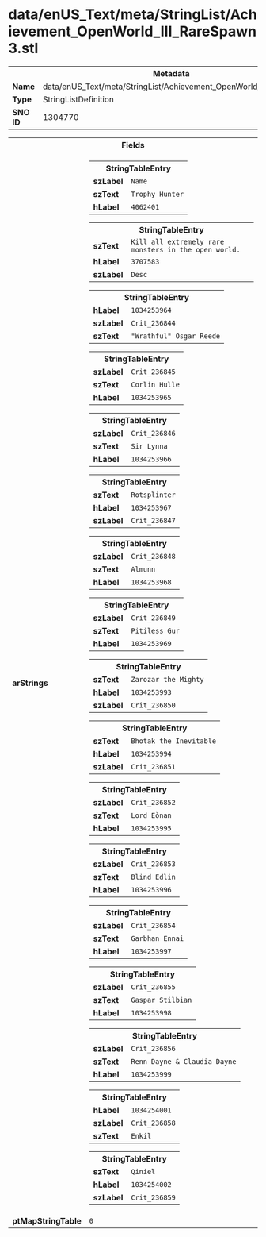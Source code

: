 <h1>data/enUS_Text/meta/StringList/Achievement_OpenWorld_III_RareSpawn3.stl</h1><table><tr><th colspan="100%">Metadata</th></tr><tr><td><b>Name</b></td><td>data/enUS_Text/meta/StringList/Achievement_OpenWorld_III_RareSpawn3.stl</td></tr><tr><td><b>Type</b></td><td>StringListDefinition</td></tr><tr><td><b>SNO ID</b></td><td>1304770</td></tr></table>

<table><tr><th colspan="100%">Fields</th></tr><tr><td><b>arStrings</b></td><td><table><tr><th colspan="100%">StringTableEntry</th></tr><tr><td><b>szLabel</b></td><td><code>Name</code></td></tr><tr><td><b>szText</b></td><td><code>Trophy Hunter</code></td></tr><tr><td><b>hLabel</b></td><td><code>4062401</code></td></tr></table>


<table><tr><th colspan="100%">StringTableEntry</th></tr><tr><td><b>szText</b></td><td><code>Kill all extremely rare monsters in the open world.</code></td></tr><tr><td><b>hLabel</b></td><td><code>3707583</code></td></tr><tr><td><b>szLabel</b></td><td><code>Desc</code></td></tr></table>


<table><tr><th colspan="100%">StringTableEntry</th></tr><tr><td><b>hLabel</b></td><td><code>1034253964</code></td></tr><tr><td><b>szLabel</b></td><td><code>Crit_236844</code></td></tr><tr><td><b>szText</b></td><td><code>"Wrathful" Osgar Reede</code></td></tr></table>


<table><tr><th colspan="100%">StringTableEntry</th></tr><tr><td><b>szLabel</b></td><td><code>Crit_236845</code></td></tr><tr><td><b>szText</b></td><td><code>Corlin Hulle</code></td></tr><tr><td><b>hLabel</b></td><td><code>1034253965</code></td></tr></table>


<table><tr><th colspan="100%">StringTableEntry</th></tr><tr><td><b>szLabel</b></td><td><code>Crit_236846</code></td></tr><tr><td><b>szText</b></td><td><code>Sir Lynna</code></td></tr><tr><td><b>hLabel</b></td><td><code>1034253966</code></td></tr></table>


<table><tr><th colspan="100%">StringTableEntry</th></tr><tr><td><b>szText</b></td><td><code>Rotsplinter</code></td></tr><tr><td><b>hLabel</b></td><td><code>1034253967</code></td></tr><tr><td><b>szLabel</b></td><td><code>Crit_236847</code></td></tr></table>


<table><tr><th colspan="100%">StringTableEntry</th></tr><tr><td><b>szLabel</b></td><td><code>Crit_236848</code></td></tr><tr><td><b>szText</b></td><td><code>Almunn</code></td></tr><tr><td><b>hLabel</b></td><td><code>1034253968</code></td></tr></table>


<table><tr><th colspan="100%">StringTableEntry</th></tr><tr><td><b>szLabel</b></td><td><code>Crit_236849</code></td></tr><tr><td><b>szText</b></td><td><code>Pitiless Gur</code></td></tr><tr><td><b>hLabel</b></td><td><code>1034253969</code></td></tr></table>


<table><tr><th colspan="100%">StringTableEntry</th></tr><tr><td><b>szText</b></td><td><code>Zarozar the Mighty</code></td></tr><tr><td><b>hLabel</b></td><td><code>1034253993</code></td></tr><tr><td><b>szLabel</b></td><td><code>Crit_236850</code></td></tr></table>


<table><tr><th colspan="100%">StringTableEntry</th></tr><tr><td><b>szText</b></td><td><code>Bhotak the Inevitable</code></td></tr><tr><td><b>hLabel</b></td><td><code>1034253994</code></td></tr><tr><td><b>szLabel</b></td><td><code>Crit_236851</code></td></tr></table>


<table><tr><th colspan="100%">StringTableEntry</th></tr><tr><td><b>szLabel</b></td><td><code>Crit_236852</code></td></tr><tr><td><b>szText</b></td><td><code>Lord Eònan</code></td></tr><tr><td><b>hLabel</b></td><td><code>1034253995</code></td></tr></table>


<table><tr><th colspan="100%">StringTableEntry</th></tr><tr><td><b>szLabel</b></td><td><code>Crit_236853</code></td></tr><tr><td><b>szText</b></td><td><code>Blind Edlin</code></td></tr><tr><td><b>hLabel</b></td><td><code>1034253996</code></td></tr></table>


<table><tr><th colspan="100%">StringTableEntry</th></tr><tr><td><b>szLabel</b></td><td><code>Crit_236854</code></td></tr><tr><td><b>szText</b></td><td><code>Garbhan Ennai</code></td></tr><tr><td><b>hLabel</b></td><td><code>1034253997</code></td></tr></table>


<table><tr><th colspan="100%">StringTableEntry</th></tr><tr><td><b>szLabel</b></td><td><code>Crit_236855</code></td></tr><tr><td><b>szText</b></td><td><code>Gaspar Stilbian</code></td></tr><tr><td><b>hLabel</b></td><td><code>1034253998</code></td></tr></table>


<table><tr><th colspan="100%">StringTableEntry</th></tr><tr><td><b>szLabel</b></td><td><code>Crit_236856</code></td></tr><tr><td><b>szText</b></td><td><code>Renn Dayne & Claudia Dayne</code></td></tr><tr><td><b>hLabel</b></td><td><code>1034253999</code></td></tr></table>


<table><tr><th colspan="100%">StringTableEntry</th></tr><tr><td><b>hLabel</b></td><td><code>1034254001</code></td></tr><tr><td><b>szLabel</b></td><td><code>Crit_236858</code></td></tr><tr><td><b>szText</b></td><td><code>Enkil</code></td></tr></table>


<table><tr><th colspan="100%">StringTableEntry</th></tr><tr><td><b>szText</b></td><td><code>Qiniel</code></td></tr><tr><td><b>hLabel</b></td><td><code>1034254002</code></td></tr><tr><td><b>szLabel</b></td><td><code>Crit_236859</code></td></tr></table>


</td></tr><tr><td><b>ptMapStringTable</b></td><td><code>0</code></td></tr></table>

